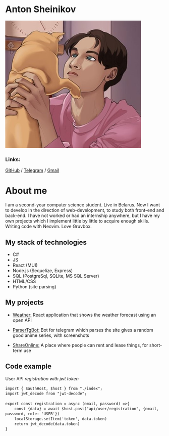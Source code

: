 # Anton Sheinikov
![asd](./img/happyBirthday.jpg)<br>

### Links:
[GitHub](https://github.com/Antik88) / [Telegram](https://t.me/Ant1k1) 
/ [Gmail](mailto:ant1kow22@gamil.com)

# About me
I am a second-year computer science student.
Live in Belarus.
Now I want to develop in the direction of web-development,
to study both front-end and back-end. 
I have not worked or had an internship anywhere, but I have my own projects which I implement little by little to acquire enough skills. 
Writing code with Neovim. Love Gruvbox.

## My stack of technologies 
 - C# 
 - JS
 - React (MUI)
 - Node.js (Sequelize, Express)
 - SQL (PostgreSql, SQLite, MS SQL Server)
 - HTML/CSS
 - Python (site parsing)

## My projects
 - [Weather:](https://github.com/Antik88/weather.git)
React application that shows the weather forecast using an open API

 - [ParserTgBot:](https://github.com/Antik88/AnimeBot.git)
Bot for telegram which parses the site gives a random good anime series, with screenshots 

 - [ShareOnline:](https://github.com/Antik88/ShareOnline.git)
A place where people can rent and lease things, for short-term use

## Code example
User API _registration with jwt token_
```
import { $authHost, $host } from "./index";
import jwt_decode from "jwt-decode";

export const registration = async (email, password) =>{
    const {data} = await $host.post("api/user/registration", {email, password, role: 'USER'})
    localStorage.setItem('token', data.token) 
    return jwt_decode(data.token)
}
```
